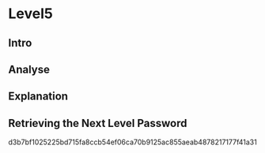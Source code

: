 # Level5

## Intro

## Analyse

## Explanation

## Retrieving the Next Level Password

d3b7bf1025225bd715fa8ccb54ef06ca70b9125ac855aeab4878217177f41a31